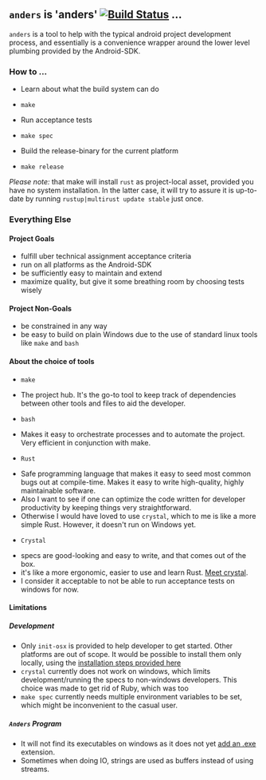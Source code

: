 ## `anders` is 'anders' [![Build Status](https://travis-ci.org/Byron/and-rs.svg?branch=master)](https://travis-ci.org/Byron/and-rs) ...
`anders` is a tool to help with the typical android project development process, and essentially is a convenience wrapper around the lower level plumbing provided by the Android-SDK.

### How to ...

* Learn about what the build system can do
 + `make`
* Run acceptance tests
 + `make spec`
* Build the release-binary for the current platform
 + `make release`

*Please note:* that make will install `rust` as project-local asset, provided you have no system installation. In the latter case, it will try to assure it is up-to-date by running `rustup|multirust update stable` just once.

### Everything Else

#### Project Goals
* fulfill uber technical assignment acceptance criteria
* run on all platforms as the Android-SDK
* be sufficiently easy to maintain and extend
* maximize quality, but give it some breathing room by choosing tests wisely

#### Project Non-Goals
* be constrained in any way
* be easy to build on plain Windows due to the use of standard linux tools like `make` and `bash`

#### About the choice of tools
* `make`
 + The project hub. It's the go-to tool to keep track of dependencies between other tools and files to aid the developer.
* `bash`
 + Makes it easy to orchestrate processes and to automate the project. Very efficient in conjunction with make.
* `Rust`
 + Safe programming language that makes it easy to seed most common bugs out at compile-time. Makes it easy to write high-quality, highly maintainable software.
 + Also I want to see if one can optimize the code written for developer productivity by keeping things very straightforward.
 + Otherwise I would have loved to use `crystal`, which to me is like a more simple Rust. However, it doesn't run on Windows yet.
* `Crystal`
 + specs are good-looking and easy to write, and that comes out of the box.
 + it's like a more ergonomic, easier to use and learn Rust. [Meet crystal][meet-crystal].
 + I consider it acceptable to not be able to run acceptance tests on windows for now.
 
#### Limitations
##### Development
 * Only `init-osx` is provided to help developer to get started. Other platforms are out of scope. It would be possible to install them only locally, using the [installation steps provided here][manual-android-platform-tools]
 * `crystal` currently does not work on windows, which limits development/running the specs to non-windows developers. This choice was made to get rid of Ruby, which was too
 * `make spec` currently needs multiple environment variables to be set, which might be inconvenient to the casual user.
 
##### `Anders` Program
 * It will not find its executables on windows as it does not yet [add an .exe][exe-on-windows] extension.
 * Sometimes when doing IO, strings are used as buffers instead of using streams.

[exe-on-windows]: http://stackoverflow.com/questions/37498864/finding-executable-in-path-with-rust
[manual-android-platform-tools]: http://stackoverflow.com/questions/31374085/installing-adb-on-mac-os-x
[meet-crystal]: https://www.youtube.com/watch?v=tAw5puTcGhA
